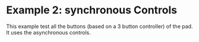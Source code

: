 # Example 2: synchronous Controls

This example test all the buttons (based on a 3 button controller) of the pad. It uses the asynchronous controls.
